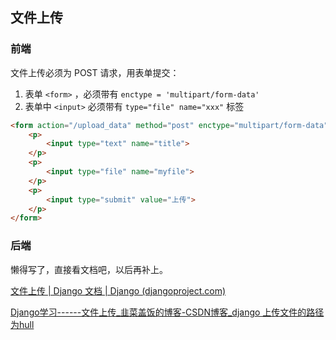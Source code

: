 ## 文件上传



### 前端

文件上传必须为 POST 请求，用表单提交：

1. 表单 `<form>` ，必须带有 `enctype = 'multipart/form-data'`
2. 表单中 `<input>` 必须带有 `type="file" name="xxx"` 标签

```html
<form action="/upload_data" method="post" enctype="multipart/form-data">
    <p>
        <input type="text" name="title">
    </p>
    <p>
        <input type="file" name="myfile">
    </p>
    <p>
        <input type="submit" value="上传">
    </p>
</form>
```



### 后端

懒得写了，直接看文档吧，以后再补上。

[文件上传 | Django 文档 | Django (djangoproject.com)](https://docs.djangoproject.com/zh-hans/4.1/topics/http/file-uploads/)

[Django学习------文件上传_韭菜盖饭的博客-CSDN博客_django 上传文件的路径为hull](https://blog.csdn.net/niulinbiao/article/details/122506939)

